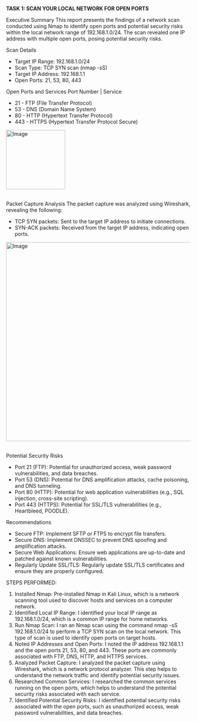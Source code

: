 **TASK 1: SCAN YOUR LOCAL NETWORK FOR OPEN PORTS**

Executive Summary
This report presents the findings of a network scan conducted using Nmap to identify open ports and potential security risks within the local network range of 192.168.1.0/24. The scan revealed one IP address with multiple open ports, posing potential security risks.

Scan Details
- Target IP Range: 192.168.1.0/24
- Scan Type: TCP SYN scan (nmap -sS)
- Target IP Address: 192.168.1.1
- Open Ports: 21, 53, 80, 443

Open Ports and Services
 Port Number | Service 
 - 21 - FTP (File Transfer Protocol) 
 - 53 - DNS (Domain Name System) 
 - 80 - HTTP (Hypertext Transfer Protocol) 
 - 443 - HTTPS (Hypertext Transfer Protocol Secure)


<img width="161" alt="Image" src="https://github.com/user-attachments/assets/fcfbbd3a-0e33-4c97-88fe-54a2945825d7" /><br><br>

Packet Capture Analysis
The packet capture was analyzed using Wireshark, revealing the following:
- TCP SYN packets: Sent to the target IP address to initiate connections.
- SYN-ACK packets: Received from the target IP address, indicating open ports.

<img width="541" alt="Image" src="https://github.com/user-attachments/assets/25cb5053-1716-4378-880d-bce66e541494" /><br><br>

Potential Security Risks
- Port 21 (FTP): Potential for unauthorized access, weak password vulnerabilities, and data breaches.
- Port 53 (DNS): Potential for DNS amplification attacks, cache poisoning, and DNS tunneling.
- Port 80 (HTTP): Potential for web application vulnerabilities (e.g., SQL injection, cross-site scripting).
- Port 443 (HTTPS): Potential for SSL/TLS vulnerabilities (e.g., Heartbleed, POODLE).

Recommendations
- Secure FTP: Implement SFTP or FTPS to encrypt file transfers.
- Secure DNS: Implement DNSSEC to prevent DNS spoofing and amplification attacks.
- Secure Web Applications: Ensure web applications are up-to-date and patched against known vulnerabilities.
- Regularly Update SSL/TLS: Regularly update SSL/TLS certificates and ensure they are properly configured.

STEPS PERFORMED:
1.	Installed Nmap: Pre-installed Nmap in Kali Linux, which is a network scanning tool used to discover hosts and services on a computer network.
2.	Identified Local IP Range: I identified your local IP range as 192.168.1.0/24, which is a common IP range for home networks.
3.	Run Nmap Scan: I ran an Nmap scan using the command nmap -sS 192.168.1.0/24 to perform a TCP SYN scan on the local network. This type of scan is used to identify open ports on target hosts.
4.	Noted IP Addresses and Open Ports: I noted the IP address 192.168.1.1 and the open ports 21, 53, 80, and 443. These ports are commonly associated with FTP, DNS, HTTP, and HTTPS services.
5.	Analyzed Packet Capture: I analyzed the packet capture using Wireshark, which is a network protocol analyzer. This step helps to understand the network traffic and identify potential security issues.
6.	Researched Common Services: I researched the common services running on the open ports, which helps to understand the potential security risks associated with each service.
7.	Identified Potential Security Risks: I identified potential security risks associated with the open ports, such as unauthorized access, weak password vulnerabilities, and data breaches.

